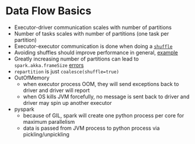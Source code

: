 # Data Flow Basics

- Executor-driver communication scales with number of partitions
- Number of tasks scales with number of partitions (one task per partition)
- Executor-executor communication is done when doing a [`shuffle`](https://spark.apache.org/docs/latest/programming-guide.html#shuffle-operations)
- Avoiding shuffles should improve performance in general, [example](http://www.cloudera.com/documentation/enterprise/latest/topics/admin_spark_tuning1.html)
- Greatly increasing number of partitions can lead to `spark.akka.frameSize` [errors](https://forums.databricks.com/questions/1622/how-do-i-change-the-sparkakkaframesize.html)
- `repartition` is just `coalesce(shuffle=true)`
- OutOfMemory
  - when executor process OOM, they will send exceptions back to driver and driver will report
  - when OS kills JVM forcefully, no message is sent back to driver and driver may spin up another executor
- pyspark
  - because of GIL, spark will create one python process per core for maximum parallelism
  - data is passed from JVM process to python process via pickling/unpickling
